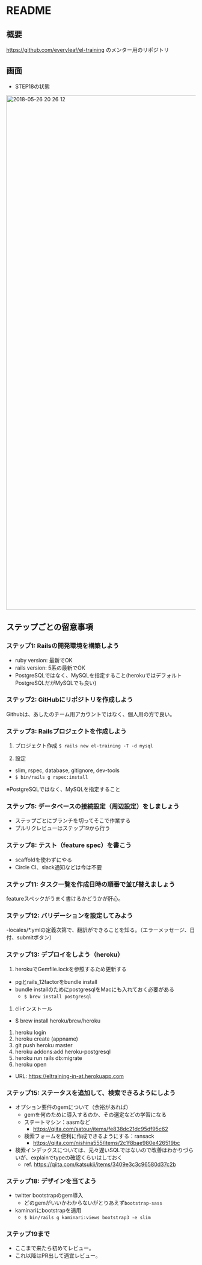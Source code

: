 # README

## 概要
https://github.com/everyleaf/el-training
のメンター用のリポジトリ

## 画面
- STEP18の状態
<img width="1365" alt="2018-05-26 20 26 12" src="https://user-images.githubusercontent.com/745130/40575621-33fc2aaa-6123-11e8-8c52-8c69a6c48013.png">

## ステップごとの留意事項

### ステップ1: Railsの開発環境を構築しよう
- ruby version: 最新でOK
- rails version: 5系の最新でOK
- PostgreSQLではなく、MySQLを指定すること(herokuではデフォルトPostgreSQLだがMySQLでも良い)

### ステップ2: GitHubにリポジトリを作成しよう
Githubは、あしたのチーム用アカウントではなく、個人用の方で良い。

### ステップ3: Railsプロジェクトを作成しよう
1. プロジェクト作成
```$ rails new el-training -T -d mysql```

2. 設定
- slim, rspec, database, gitignore, dev-tools
- ```$ bin/rails g rspec:install```

※PostgreSQLではなく、MySQLを指定すること

### ステップ5: データベースの接続設定（周辺設定）をしましょう
- ステップごとにブランチを切ってそこで作業する
- プルリクレビューはステップ19から行う

### ステップ8: テスト（feature spec）を書こう
- scaffoldを使わずにやる
- Circle CI、slack通知などは今は不要

### ステップ11: タスク一覧を作成日時の順番で並び替えましょう
featureスペックがうまく書けるかどうかが肝心。

### ステップ12: バリデーションを設定してみよう
-locales/*.ymlの定義次第で、翻訳ができることを知る。（エラーメッセージ、日付、submitボタン）

### ステップ13: デプロイをしよう（heroku）
1. herokuでGemfile.lockを参照するため更新する
  - pgとrails_12factorをbundle install
  - bundle installのためにpostgresqlをMacにも入れておく必要がある
    - ```$ brew install postgresql```
1. cliインストール
  - $ brew install heroku/brew/heroku
1. heroku login
1. heroku create (appname)
1. git push heroku master
1. heroku addons:add heroku-postgresql
1. heroku run rails db:migrate
1. heroku open

- URL: https://eltraining-in-at.herokuapp.com

### ステップ15: ステータスを追加して、検索できるようにしよう
- オプション要件のgemについて（余裕があれば）
  - gemを何のために導入するのか、その選定などの学習になる
  - ステートマシン：aasmなど
    - https://qiita.com/satour/items/fe838dc21dc95df95c62
  - 検索フォームを便利に作成できるようにする：ransack
    - https://qiita.com/nishina555/items/2c1f8bae980e426519bc
- 検索インデックスについては、元々遅いSQLではないので改善はわかりづらいが、explainでtypeの確認くらいはしておく
  - ref. https://qiita.com/katsukii/items/3409e3c3c96580d37c2b

### ステップ18: デザインを当てよう
- twitter bootstrapのgem導入
  - どのgemがいいかわからないがとりあえず```bootstrap-sass```
- kaminariにbootstrapを適用
  - ```$ bin/rails g kaminari:views bootstrap3 -e slim```

### ステップ19まで
- ここまで来たら初めてレビュー。
- これ以降はPR出して適宜レビュー。

